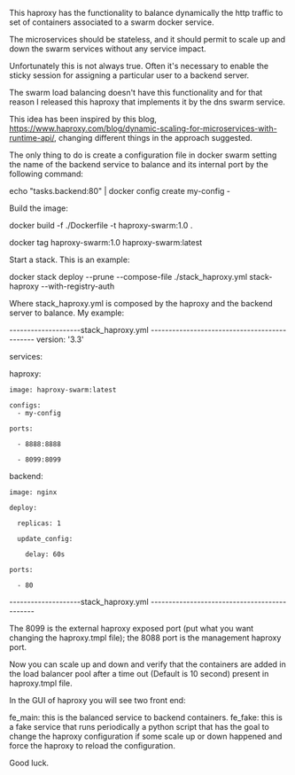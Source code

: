 This haproxy has the functionality to balance dynamically the http traffic to set of containers associated to a swarm docker service.

The microservices should be stateless, and it should permit to scale up and down the swarm services without any service impact.

Unfortunately this is not always true. Often it's necessary to enable the sticky session for assigning a particular user to a backend server.

The swarm load balancing doesn't have this functionality and for that reason I released this haproxy that implements it by the dns swarm service.

This idea has been inspired by this blog, https://www.haproxy.com/blog/dynamic-scaling-for-microservices-with-runtime-api/, changing different things in the approach suggested.

The only thing to do is create a configuration file in docker swarm setting the name of the backend service to balance and its internal port by the following command:

echo "tasks.backend:80" | docker config create my-config -

Build the image:

docker build -f ./Dockerfile -t haproxy-swarm:1.0 .

docker tag haproxy-swarm:1.0 haproxy-swarm:latest
 
Start a stack. This is an example:

docker stack deploy --prune --compose-file ./stack_haproxy.yml  stack-haproxy --with-registry-auth

Where stack_haproxy.yml is composed by the haproxy and the backend server to balance. My example:


--------------------stack_haproxy.yml ---------------------------------------------
version: '3.3'

services:

  haproxy:
  
    image: haproxy-swarm:latest
	
    configs:
      - my-config
	  
    ports:
	
      - 8888:8888
	  
      - 8099:8099  

  backend:
  
    image: nginx
	
    deploy:
	
      replicas: 1
	  
      update_config:
	  
        delay: 60s
		
    ports:
	
      - 80
--------------------stack_haproxy.yml ---------------------------------------------
	  
The 8099 is the external haproxy exposed port (put what you want changing the haproxy.tmpl file); the 8088 port is the management haproxy port. 

Now you can scale up and down and verify that the containers are added in the load balancer pool after a time out (Default is 10 second) present in haproxy.tmpl file.

In the GUI of haproxy you will see two front end:

fe_main: this is the balanced service to backend containers.
fe_fake: this is a fake service that runs periodically a python script that has the goal to change the haproxy configuration if some scale up or down happened and force the haproxy to reload the configuration.

Good luck.

